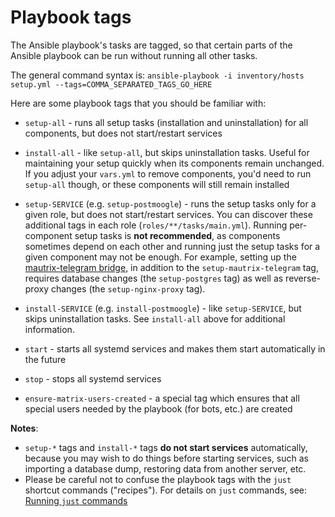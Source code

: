 # Playbook tags

The Ansible playbook's tasks are tagged, so that certain parts of the Ansible playbook can be run without running all other tasks.

The general command syntax is: `ansible-playbook -i inventory/hosts setup.yml --tags=COMMA_SEPARATED_TAGS_GO_HERE`

Here are some playbook tags that you should be familiar with:

- `setup-all` - runs all setup tasks (installation and uninstallation) for all components, but does not start/restart services

- `install-all` - like `setup-all`, but skips uninstallation tasks. Useful for maintaining your setup quickly when its components remain unchanged. If you adjust your `vars.yml` to remove components, you'd need to run `setup-all` though, or these components will still remain installed

- `setup-SERVICE` (e.g. `setup-postmoogle`) - runs the setup tasks only for a given role, but does not start/restart services. You can discover these additional tags in each role (`roles/**/tasks/main.yml`). Running per-component setup tasks is **not recommended**, as components sometimes depend on each other and running just the setup tasks for a given component may not be enough. For example, setting up the [mautrix-telegram bridge](configuring-playbook-bridge-mautrix-telegram.md), in addition to the `setup-mautrix-telegram` tag, requires database changes (the `setup-postgres` tag) as well as reverse-proxy changes (the `setup-nginx-proxy` tag).

- `install-SERVICE` (e.g. `install-postmoogle`) - like `setup-SERVICE`, but skips uninstallation tasks. See `install-all` above for additional information.

- `start` - starts all systemd services and makes them start automatically in the future

- `stop` - stops all systemd services

- `ensure-matrix-users-created` - a special tag which ensures that all special users needed by the playbook (for bots, etc.) are created

**Notes**:
- `setup-*` tags and `install-*` tags **do not start services** automatically, because you may wish to do things before starting services, such as importing a database dump, restoring data from another server, etc.
- Please be careful not to confuse the playbook tags with the `just` shortcut commands ("recipes"). For details on `just` commands, see: [Running `just` commands](just.md)

